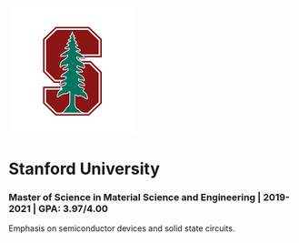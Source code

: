 <!---
---
title: "Paper Title Number 1"
collection: publications
permalink: /publication/education
excerpt: 'This paper is about the number 1. The number 2 is left for future work.'
date: 2009-10-01
venue: 'Journal 1'
paperurl: 'http://academicpages.github.io/files/paper1.pdf'
citation: 'Your Name, You. (2009). &quot;Paper Title Number 1.&quot; <i>Journal 1</i>. 1(1).'
---

This paper is about the number 1. The number 2 is left for future work.

[Download paper here](http://academicpages.github.io/files/paper1.pdf)

Recommended citation: Your Name, You. (2009). "Paper Title Number 1." <i>Journal 1</i>. 1(1).
--->
![Stanford image](/images/stanford.png)
# Stanford University
### Master of Science in Material Science and Engineering | 2019-2021 | GPA: 3.97/4.00

Emphasis on semiconductor devices and solid state circuits.

